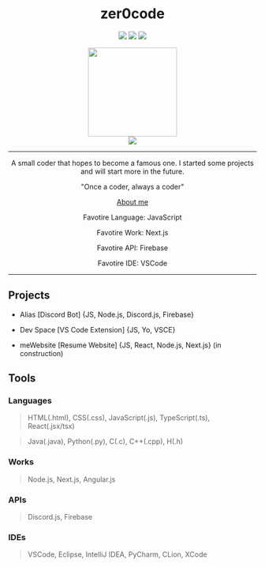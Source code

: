 <p align="center">
  <h1 align="center">zer0code</h1>
</p>
<p align="center">
  <img src="https://img.shields.io/badge/slashDEV-slash-red"/>
  <img src="https://wakatime.com/badge/user/360b9b99-ab30-48e8-8c3b-7722027bf78d.svg"/>
  <img src="https://wakatime.com/badge/user/360b9b99-ab30-48e8-8c3b-7722027bf78d/project/882f5dc7-f6a8-4850-9ceb-e1220bc46e8f.svg"/>
</p>

<div align="center">
<img height="180em" src="https://github-readme-stats.vercel.app/api?username=zer0code9&show_icons=true&hide_border=true&count_private=true&include_all_commits=true&title_color=f00&text_color=ffa500&icon_color=f00&bg_color=000&env=PAT_1" />
  <br>
<img src="https://github-readme-stats.vercel.app/api/top-langs/?username=zer0code9&hide_border=true&layout=compact&title_color=f00&text_color=ffa500&icon_color=f00&bg_color=000&env=PAT_1" />
</div>

<hr>
<p align="center">A small coder that hopes to become a famous one. I started some projects and will start more in the future.</p>
<p align="center">"Once a coder, always a coder"</p>
<p align="center"><a href="https://zer0less.vercel.app/">About me</a></p>
<p align="center">Favotire Language: JavaScript</p>
<p align="center">Favotire Work: Next.js</p>
<p align="center">Favotire API: Firebase</p>
<p align="center">Favotire IDE: VSCode</p>
<hr>

## Projects

- Alias [Discord Bot] {JS, Node.js, Discord.js, Firebase}

- Dev Space [VS Code Extension] {JS, Yo, VSCE}

- meWebsite [Resume Website] {JS, React, Node.js, Next.js} (in construction)

## Tools

### Languages

> HTML(.html), CSS(.css), JavaScript(.js), TypeScript(.ts), React(.jsx/tsx)

> Java(.java), Python(.py), C(.c), C++(.cpp), H(.h)

### Works

> Node.js, Next.js, Angular.js

### APIs

> Discord.js, Firebase

### IDEs

> VSCode, Eclipse, IntelliJ IDEA, PyCharm, CLion, XCode
